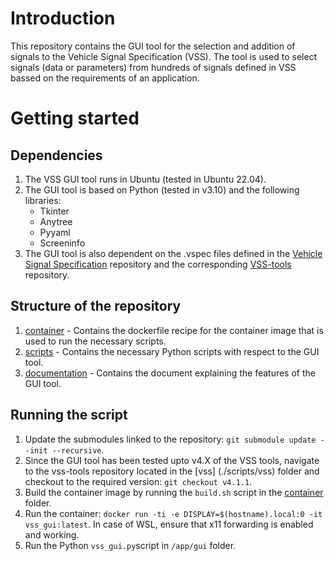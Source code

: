 # Introduction 
This repository contains the GUI tool for the selection and addition of signals to the Vehicle Signal Specification (VSS). The tool is used to select signals (data or parameters) from hundreds of signals defined in VSS bassed on the requirements of an application. 

# Getting started 
## Dependencies 
1. The VSS GUI tool runs in Ubuntu (tested in Ubuntu 22.04). 
2. The GUI tool is based on Python (tested in v3.10) and the following libraries: 
    - Tkinter 
    - Anytree
    - Pyyaml 
    - Screeninfo
3. The GUI tool is also dependent on the .vspec files defined in the <a href="https://github.com/COVESA/vehicle_signal_specification">Vehicle Signal Specification</a> repository and the corresponding <a href="https://github.com/COVESA/vss-tools">VSS-tools</a> repository. 

## Structure of the repository 
1. [container](./container) - Contains the dockerfile recipe for the container image that is used to run the necessary scripts. 
2. [scripts](./scripts) - Contains the necessary Python scripts with respect to the GUI tool. 
3. [documentation](./documentation) - Contains the document explaining the features of the GUI tool. 

## Running the script 
1. Update the submodules linked to the repository: `git submodule update --init --recursive`. 
2. Since the GUI tool has been tested upto v4.X of the VSS tools, navigate to the vss-tools repository located in the [vss] (./scripts/vss) folder and checkout to the required version: `git checkout v4.1.1`. 
3. Build the container image by running the `build.sh` script in the [container](./container/) folder. 
4. Run the container: `docker run -ti -e DISPLAY=$(hostname).local:0 -it vss_gui:latest`. In case of WSL, ensure that x11 forwarding is enabled and working. 
5. Run the Python `vss_gui.py`script in `/app/gui` folder.  




